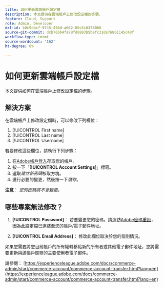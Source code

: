 ```yaml
---
title: 如何更新雲端帳戶設定檔
description: 本文提供在雲端帳戶上修改設定檔的步驟。
feature: Cloud, Support
role: Admin, Developer
exl-id: b0c9dbcf-9745-494d-a662-80c5c6378068
source-git-commit: dcb765b4fa78fd0883b5bafc310876801145c48f
workflow-type: tm+mt
source-wordcount: '162'
ht-degree: 0%

---
```


# 如何更新雲端帳戶設定檔

本文提供如何在雲端帳戶上修改設定檔的步驟。

## 解決方案

在雲端帳戶上修改設定檔時，可以修改下列欄位：

1. [!UICONTROL First name]
1. [!UICONTROL Last name]
1. [!UICONTROL Username]

若要修改這些欄位，請執行下列步驟：

1. 在[Adobe帳戶登入](https://accounts.magento.cloud)存取您的帳戶。
1. 按一下「**[!UICONTROL Account Settings]**」標籤。
1. 選取&#x200B;*建立新密碼*&#x200B;核取方塊。
1. 進行必要的變更，然後按一下&#x200B;*儲存*。

**注意**： *您的密碼將不會變更。*

## 哪些專案無法修改？

1. **[!UICONTROL Password]**：
若要變更您的密碼，請造訪[Adobe密碼重設](https://account.adobe.com/)，因為此設定檔已連結至您的帳戶/電子郵件地址。

1. **[!UICONTROL Email Address]**：
修改此欄位取決於您的個別情況。

如果您需要將您目前帳戶的所有權轉移給新的所有者或其他電子郵件地址，您將需要更新與該帳戶關聯的主要使用者電子郵件。

請參閱： [https://experienceleague.adobe.com/docs/commerce-admin/start/commerce-account/commerce-account-transfer.html?lang=en](https://experienceleague.adobe.com/docs/commerce-admin/start/commerce-account/commerce-account-transfer.html?lang=en)
